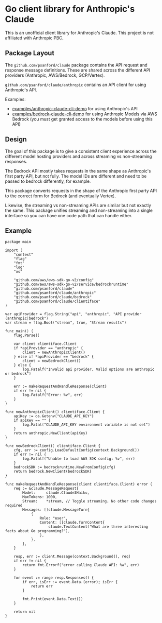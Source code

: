 # Go client library for Anthropic's Claude

This is an unofficial client library for Anthropic's Claude.
This project is not affiliated with Anthropic PBC.

## Package Layout

The `github.com/psanford/claude` package contains the API request and response message definitions. These are shared across the different API providers (Anthropic, AWS/Bedrock, GCP/Vertex).

`github.com/psanford/claude/anthropic` contains an API client for using Anthropic's API.

Examples:
- [examples/anthropic-claude-cli-demo](https://github.com/psanford/claude/blob/main/examples/anthropic-claude-cli-demo/anthropic_claude_cli.go) for using Anthropic's API
- [examples/bedrock-claude-cli-demo](https://github.com/psanford/claude/blob/main/examples/bedrock-claude-cli-demo/bedrock_claude_cli.go) for using Anthropic Models via AWS Bedrock (you must get granted access to the models before using this API)

## Design

The goal of this package is to give a consistent client experience across the different model hosting providers and across streaming vs non-streaming responses.

The Bedrock API mostly takes requests in the same shape as Anthropic's first party API, but not fully. The model IDs are different and need to be passed to bedrock differently, for example.

This package converts requests in the shape of the Anthropic first party API to the correct form for Bedrock (and eventually Vertex).

Likewise, the streaming vs non-streaming APIs are similar but not exactly the same. This package unifies streaming and non-streaming into a single interface so you can have one code path that can handle either.


## Example

```
package main

import (
	"context"
	"flag"
	"fmt"
	"log"
	"os"

	"github.com/aws/aws-sdk-go-v2/config"
	"github.com/aws/aws-sdk-go-v2/service/bedrockruntime"
	"github.com/psanford/claude"
	"github.com/psanford/claude/anthropic"
	"github.com/psanford/claude/bedrock"
	"github.com/psanford/claude/clientiface"
)

var apiProvider = flag.String("api", "anthropic", "API provider (anthropic|bedrock")
var stream = flag.Bool("stream", true, "Stream results")

func main() {
	flag.Parse()

	var client clientiface.Client
	if *apiProvider == "anthropic" {
		client = newAnthropicClient()
	} else if *apiProvider == "bedrock" {
		client = newBedrockClient()
	} else {
		log.Fatalf("Invalid api provider. Valid options are anthropic or bedrock")
	}

	err := makeRequestAndHandleResponse(client)
	if err != nil {
		log.Fatalf("Error: %v", err)
	}
}

func newAnthropicClient() clientiface.Client {
	apiKey := os.Getenv("CLAUDE_API_KEY")
	if apiKey == "" {
		log.Fatal("CLAUDE_API_KEY environment variable is not set")
	}
	return anthropic.NewClient(apiKey)
}

func newBedrockClient() clientiface.Client {
	cfg, err := config.LoadDefaultConfig(context.Background())
	if err != nil {
		log.Fatalf("Unable to load AWS SDK config: %v", err)
	}
	bedrockSDK := bedrockruntime.NewFromConfig(cfg)
	return bedrock.NewClient(bedrockSDK)
}

func makeRequestAndHandleResponse(client clientiface.Client) error {
	req := &claude.MessageRequest{
		Model:     claude.Claude3Haiku,
		MaxTokens: 1000,
		Stream:    *stream, // Toggle streaming. No other code changes required
		Messages: []claude.MessageTurn{
			{
				Role: "user",
				Content: []claude.TurnContent{
					claude.TextContent("What are three interesting facts about Go programming?"),
				},
			},
		},
	}

	resp, err := client.Message(context.Background(), req)
	if err != nil {
		return fmt.Errorf("error calling Claude API: %w", err)
	}

	for event := range resp.Responses() {
		if err, isErr := event.Data.(error); isErr {
			return err
		}

		fmt.Print(event.Data.Text())
	}

	return nil
}
```
